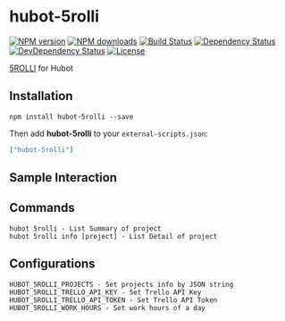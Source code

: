 # hubot-5rolli

[![NPM version][npm-image]][npm-url]
[![NPM downloads][npm-download-image]][npm-download-url]
[![Build Status][travis-image]][travis-url]
[![Dependency Status][daviddm-image]][daviddm-url]
[![DevDependency Status][daviddm-dev-image]][daviddm-dev-url]
[![License][license-image]][license-url]

[5ROLLI](https://github.com/tongariboyz/5rolli) for Hubot

## Installation

```
npm install hubot-5rolli --save
```

Then add **hubot-5rolli** to your `external-scripts.json`:

```json
["hubot-5rolli"]
```

## Sample Interaction


## Commands

```
hubot 5rolli - List Summary of project
hubot 5rolli info [project] - List Detail of project
```

## Configurations

```
HUBOT_5ROLLI_PROJECTS - Set projects info by JSON string
HUBOT_5ROLLI_TRELLO_API_KEY - Set Trello API Key
HUBOT_5ROLLI_TRELLO_API_TOKEN - Set Trello API Token
HUBOT_5ROLLI_WORK_HOURS - Set work hours of a day
```


[npm-url]: https://www.npmjs.com/package/hubot-5rolli
[npm-image]: https://img.shields.io/npm/v/hubot-5rolli.svg?style=flat-square
[npm-download-url]: https://www.npmjs.com/package/hubot-5rolli
[npm-download-image]: https://img.shields.io/npm/dt/hubot-5rolli.svg?style=flat-square
[travis-url]: https://travis-ci.org/moqada/hubot-5rolli
[travis-image]: https://img.shields.io/travis/moqada/hubot-5rolli.svg?style=flat-square
[daviddm-url]: https://david-dm.org/moqada/hubot-5rolli
[daviddm-image]: https://img.shields.io/david/moqada/hubot-5rolli.svg?style=flat-square
[daviddm-dev-url]: https://david-dm.org/moqada/hubot-5rolli#info=devDependencies
[daviddm-dev-image]: https://img.shields.io/david/dev/moqada/hubot-5rolli.svg?style=flat-square
[license-url]: http://opensource.org/licenses/MIT
[license-image]: https://img.shields.io/npm/l/hubot-5rolli.svg?style=flat-square
